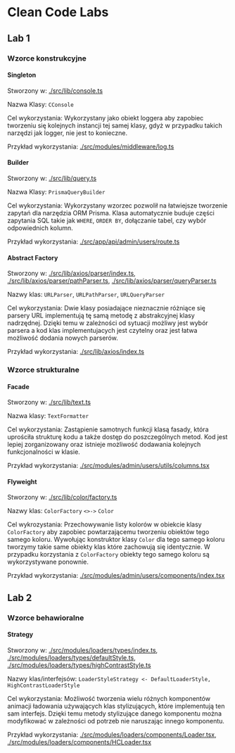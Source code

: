 # Clean Code Labs

## Lab 1

### Wzorce konstrukcyjne

#### Singleton

Stworzony w: [./src/lib/console.ts](./src/lib/console.ts)

Nazwa Klasy: `CConsole`

Cel wykorzystania: Wykorzystany jako obiekt loggera aby zapobiec tworzeniu się kolejnych instancji tej samej klasy, gdyż w przypadku takich narzędzi jak logger, nie jest to konieczne.

Przykład wykorzystania: [./src/modules/middleware/log.ts](./src/modules/middleware/log.ts)

#### Builder

Stworzony w: [./src/lib/query.ts](./src/lib/query.ts)

Nazwa Klasy: `PrismaQueryBuilder`

Cel wykorzystania: Wykorzystany wzorzec pozwolił na łatwiejsze tworzenie zapytań dla narzędzia ORM Prisma. Klasa automatycznie buduje części zapytania SQL takie jak `WHERE`, `ORDER BY`, dołączanie tabel, czy wybór odpowiednich kolumn.

Przykład wykorzystania: [./src/app/api/admin/users/route.ts](./src/app/api/admin/users/route.ts)

#### Abstract Factory

Stworzony w: [./src/lib/axios/parser/index.ts](./src/lib/axios/parser/index.ts), [./src/lib/axios/parser/pathParser.ts](./src/lib/axios/parser/pathParser.ts), [./src/lib/axios/parser/queryParser.ts](./src/lib/axios/parser/queryParser.ts)

Nazwy klas: `URLParser`, `URLPathParser`, `URLQueryParser`

Cel wykorzystania: Dwie klasy posiadające nieznacznie różniące się parsery URL implementują tę samą metodę z abstrakcyjnej klasy nadrzędnej. Dzięki temu w zależności od sytuacji możliwy jest wybór parsera a kod klas implementujacych jest czytelny oraz jest łatwa możliwość dodania nowych parserów.

Przykład wykorzystania: [./src/lib/axios/index.ts](./src/lib/axios/index.ts)

### Wzorce strukturalne

#### Facade

Stworzony w: [./src/lib/text.ts](./src/lib/text.ts)

Nazwa klasy: `TextFormatter`

Cel wykorzystania: Zastąpienie samotnych funkcji klasą fasady, która uprościła strukturę kodu a także dostęp do poszczególnych metod. Kod jest lepiej zorganizowany oraz istnieje możliwość dodawania kolejnych funkcjonalności w klasie.

Przykład wykorzystania: [./src/modules/admin/users/utils/columns.tsx](./src/modules/admin/users/utils/columns.tsx)

#### Flyweight

Stworzony w: [./src/lib/color/factory.ts](./src/lib/color/factory.ts)

Nazwy klas: `ColorFactory` `<>->` `Color`

Cel wykrozystania: Przechowywanie listy kolorów w obiekcie klasy `ColorFactory` aby zapobiec powtarzającemu tworzeniu obiektów tego samego koloru. Wywołując konstruktor klasy `Color` dla tego samego koloru tworzymy takie same obiekty klas które zachowują się identycznie. W przypadku korzystania z `ColorFactory` obiekty tego samego koloru są wykorzystywane ponownie.

Przykład wykorzystania: [./src/modules/admin/users/components/index.tsx](./src/modules/admin/users/components/index.tsx)

## Lab 2

### Wzorce behawioralne

#### Strategy

Stworzony w: [./src/modules/loaders/types/index.ts](./src/modules/loaders/types/index.ts), [./src/modules/loaders/types/defaultStyle.ts](./src/modules/loaders/types/defaultStyle.ts), [./src/modules/loaders/types/highContrastStyle.ts](./src/modules/loaders/types/highContrastStyle.ts)

Nazwy klas/interfejsów: `LoaderStyleStrategy <- DefaultLoaderStyle, HighContrastLoaderStyle`

Cel wykorzystania: Możliwość tworzenia wielu różnych komponentów animacji ładowania używających klas stylizujących, które implementują ten sam interfejs. Dzięki temu metody stylizujące danego komponentu można modyfikować w zależności od potrzeb nie naruszając innego komponentu.

Przykład wykorzystania: [./src/modules/loaders/components/Loader.tsx](./src/modules/loaders/components/Loader.tsx), [./src/modules/loaders/components/HCLoader.tsx](./src/modules/loaders/components/HCLoader.tsx)
